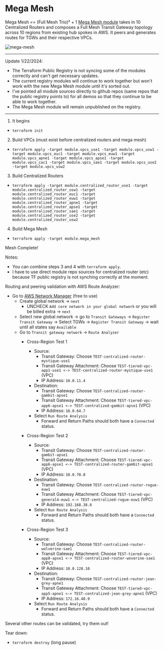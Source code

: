 # Mega Mesh
Mega Mesh == (Full Mesh Trio)² + 1
[Mega Mesh module](https://github.com/JudeQuintana/terraform-aws-mega-mesh) takes in 10 Centralized Routers and composes a Full Mesh Transit Gateway topology across 10 regions from existing hub spokes in AWS. It peers and generates routes for TGWs and their respective VPCs.

![mega-mesh](https://jq1-io.s3.amazonaws.com/mega-mesh/ten-full-mesh-tgw.png)

---
Update 1/22/2024:
 - The Terraform Public Registry is not syncing some of the modules
   correctly and can't get necessary updates.
 - The current registry modules will continue to work together but
   won't work with the new Mega Mesh module until it's sorted out.
 - I've pointed all module sources directly to github repos (same
   repos that the public registry points to) for all demos so that they
   continue to be able to work together.
 - The Mega Mesh module will remain unpublished on the registry.

---

1. It begins
  - `terraform init`
2. Build VPCs (must exist before centralized routers and mega mesh)
  - `terraform apply -target module.vpcs_use1 -target module.vpcs_usw1 -target module.vpcs_euc1 -target module.vpcs_euw1 -target module.vpcs_apne1 -target module.vpcs_apse1 -target module.vpcs_cac1 -target module.vpcs_sae1 -target module.vpcs_use2 -target module.vpcs_usw2`
3. Build Centralized Routers
  - `terraform apply -target module.centralized_router_use1 -target module.centralized_router_usw1 -target module.centralized_router_euc1 -target module.centralized_router_euw1 -target module.centralized_router_apne1 -target module.centralized_router_apse1 -target module.centralized_router_sae1 -target module.centralized_router_use2 -target module.centralized_router_usw2`

4. Build Mega Mesh
  - `terraform apply -target module.mega_mesh`

Mesh Complete!

Notes:
  - You can combine steps 3 and 4 with `terraform apply`.
  - I have to use direct module repo sources for centralized router (etc) because TF public registry is not synching correctly at the moment.

Routing and peering validation with AWS Route Analyzer:
- Go to [AWS Network Manager](https://us-west-2.console.aws.amazon.com/networkmanager/home?region=us-east-1#/networks) (free to use)
  - Create global network -> `next`
    - UNCHECK `Add core network in your global network` or you will be billed extra -> `next`
  - Select new global network -> go to `Transit Gateways` -> `Register
    Transit Gateway` -> Select TGWs -> `Register Transit Gateway` -> wait until all states say `Available`
  - Go to `Transit gateway network` -> `Route Analyzer`
    - Cross-Region Test 1
      - Source:
        - Transit Gateway: Choose `TEST-centralized-router-mystique-use1`
        - Transit Gateway Attachment: Choose `TEST-tiered-vpc-app1-use1 <-> TEST-centralized-router-mystique-use1` (VPC)
        - IP Address: `10.0.11.4`
      - Destination:
        - Transit Gateway: Choose `TEST-centralized-router-gambit-apse1`
        - Transit Gateway Attachment: Choose `TEST-tiered-vpc-app6-apse1 <-> TEST-centralized-gambit-apse1` (VPC)
        - IP Address: `10.0.64.7`
      - Select `Run Route Analysis`
        - Forward and Return Paths should both have a `Connected` status.

    - Cross-Region Test 2
      - Source:
        - Transit Gateway: Choose `TEST-centralized-router-gambit-apse1`
        - Transit Gateway Attachment: Choose `TEST-tiered-vpc-app6-apse1 <-> TEST-centralized-router-gambit-apse1` (VPC)
        - IP Address: `10.0.70.8`
      - Destination:
        - Transit Gateway: Choose `TEST-centralized-router-rogue-euw1`
        - Transit Gateway Attachment: Choose `TEST-tiered-vpc-general4-euw1 <-> TEST-centralized-rogue-euw1` (VPC)
        - IP Address: `192.168.38.6`
      - Select `Run Route Analysis`
        - Forward and Return Paths should both have a `Connected` status.

    - Cross-Region Test 3
      - Source:
        - Transit Gateway: Choose `TEST-centralized-router-wolverine-sae1`
        - Transit Gateway Attachment: Choose `TEST-tiered-vpc-app8-apse1 <-> TEST-centralized-router-woverine-sae1` (VPC)
        - IP Address: `10.0.128.10`
      - Destination:
        - Transit Gateway: Choose `TEST-centralized-router-jean-grey-apne1`
        - Transit Gateway Attachment: Choose `TEST-tiered-vpc-app5-apne1 <-> TEST-centralized-jean-grey-apne1` (VPC)
        - IP Address: `172.16.40.9`
      - Select `Run Route Analysis`
        - Forward and Return Paths should both have a `Connected` status.

Several other routes can be validated, try them out!

Tear down:
 - `terraform destroy` (long pause)
